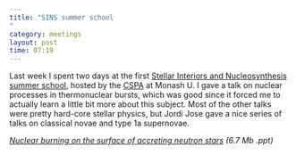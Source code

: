 ```yaml
---
title: "SINS summer school"
category: meetings
layout: post
time: 07:19
---
```

<!-- header generated from blosxom format post; make_header.pl 23.1.2022 -->
<p>
<!-- created by convert.pl on Mon Jan 30 23:21:45 EST 2012 -->
<!-- converted from ../2007/01/sins-summer-school.html -->
<!-- Post timestamp Tuesday, January 23, 2007 5:19 PM -->
<!-- touch -t 200701231719 -->
<!-- Labels: 2007, meetings -->
      Last week I spent two days at the first <a href="http://www.maths.monash.edu.au/~johnl/sins/school">Stellar Interiors and Nucleosynthesis summer school</a>, hosted by the <a href="http://www.cspa.monash.edu.au/">CSPA</a> at Monash U. I gave a talk on nuclear processes in thermonuclear bursts, which was good since it forced me to actually learn a little bit more about this subject. Most of the other talks were pretty hard-core stellar physics, but Jordi Jose gave a nice series of talks on classical novae and type 1a supernovae.
<p>
<em><a href="docs/nuclear.ppt">Nuclear burning on the surface of accreting neutron stars</a> (6.7 Mb .ppt)</em>
